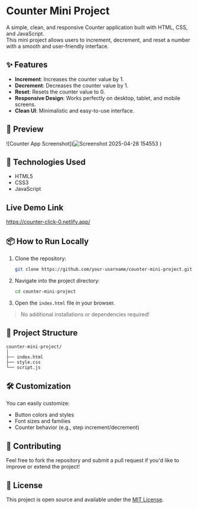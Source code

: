 # Counter Mini Project

A simple, clean, and responsive Counter application built with HTML, CSS, and JavaScript.  
This mini project allows users to increment, decrement, and reset a number with a smooth and user-friendly interface.

## ✨ Features

- **Increment**: Increases the counter value by 1.
- **Decrement**: Decreases the counter value by 1.
- **Reset**: Resets the counter value to 0.
- **Responsive Design**: Works perfectly on desktop, tablet, and mobile screens.
- **Clean UI**: Minimalistic and easy-to-use interface.

## 📸 Preview


![Counter App Screenshot](![Screenshot 2025-04-28 154553](https://github.com/user-attachments/assets/def0842a-a826-4e41-8b19-2346f6229edb)
)

## 🚀 Technologies Used

- HTML5
- CSS3
- JavaScript

## Live Demo Link
https://counter-click-0.netlify.app/

## 📦 How to Run Locally

1. Clone the repository:
   ```bash
   git clone https://github.com/your-username/counter-mini-project.git
   ```

2. Navigate into the project directory:
   ```bash
   cd counter-mini-project
   ```

3. Open the `index.html` file in your browser.

> No additional installations or dependencies required!

## 📂 Project Structure

```
counter-mini-project/
│
├── index.html
├── style.css
└── script.js
```

## 🛠️ Customization

You can easily customize:
- Button colors and styles
- Font sizes and families
- Counter behavior (e.g., step increment/decrement)

## 🤝 Contributing

Feel free to fork the repository and submit a pull request if you'd like to improve or extend the project!

## 📄 License

This project is open source and available under the [MIT License](LICENSE).

